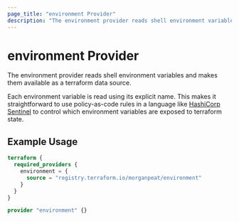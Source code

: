 ```yaml
---
page_title: "environment Provider"
description: "The environment provider reads shell environment variables and makes them available as a terraform data source"
---
```



# environment Provider

The environment provider reads shell environment variables and makes them available as a terraform data source.  

Each environment variable is read using its explicit name. This makes it straightforward to use policy-as-code rules in
a language like [HashiCorp Sentinel](https://www.hashicorp.com/sentinel) to control which environment variables are
exposed to terraform state.


## Example Usage

```terraform
terraform {
  required_providers {
    environment = {
      source = "registry.terraform.io/morganpeat/environment"
    }
  }
}

provider "environment" {}
```